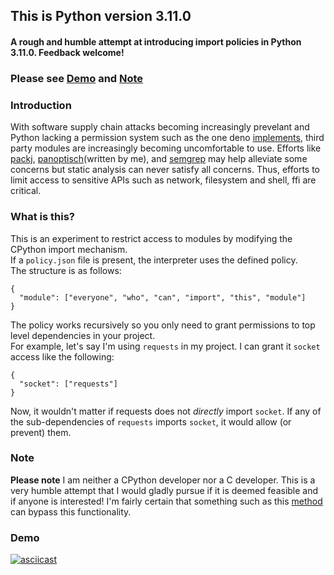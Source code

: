 ## This is Python version 3.11.0

#### A rough and humble attempt at introducing import policies in Python 3.11.0. Feedback welcome!

### Please see [Demo](#Demo) and [Note](#Notes)

### Introduction
With software supply chain attacks becoming increasingly prevelant and Python lacking a permission system such as the one deno [implements](https://deno.land/manual/getting_started/permissions), third party modules are increasingly becoming uncomfortable to use. Efforts like [packj](https://packj.dev/), [panoptisch](https://github.com/R9295/panoptisch)(written by me), and [semgrep](https://github.com/returntocorp/semgrep) may help alleviate some concerns but static analysis can never satisfy all concerns. Thus, efforts to limit access to sensitive APIs such as network, filesystem and shell, ffi are critical.

### What is this?
This is an experiment to restrict access to modules by modifying the CPython import mechanism.  
If a ``policy.json`` file is present, the interpreter uses the defined policy.  
The structure is as follows:
```
{
  "module": ["everyone", "who", "can", "import", "this", "module"]
}
```
The policy works recursively so you only need to grant permissions to top level dependencies in your project.  
For example, let's say I'm using ``requests`` in my project.
I can grant it ``socket`` access like the following:
```
{
  "socket": ["requests"]
}
```
Now, it wouldn't matter if requests does not *directly* import ``socket``. If any of the sub-dependencies of ``requests`` imports ``socket``, it would allow (or prevent) them.

### Note
**Please note** I am neither a CPython developer nor a C developer. This is a very humble attempt that I would gladly pursue if it is deemed feasible and if anyone is interested!
I'm fairly certain that something such as this [method](https://daddycocoaman.dev/posts/bypassing-python38-audit-hooks-part-1/) can bypass this functionality. 

### Demo
[![asciicast](https://asciinema.org/a/562388.svg)](https://asciinema.org/a/562388)

